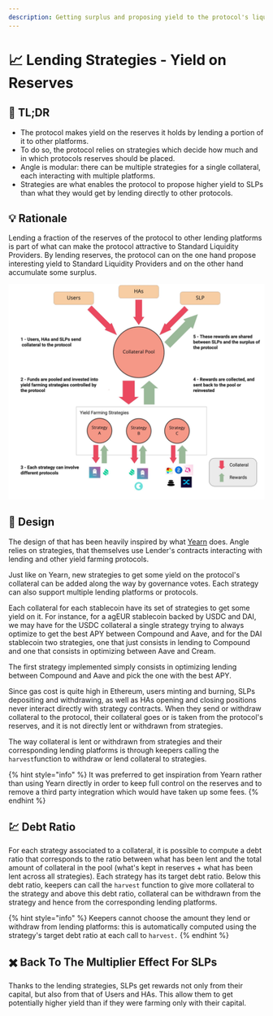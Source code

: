 ```yaml
---
description: Getting surplus and proposing yield to the protocol's liquidity providers
---
```


# 📈 Lending Strategies - Yield on Reserves

## 🔎 TL;DR

- The protocol makes yield on the reserves it holds by lending a portion of it to other platforms.
- To do so, the protocol relies on strategies which decide how much and in which protocols reserves should be placed.
- Angle is modular: there can be multiple strategies for a single collateral, each interacting with multiple platforms.
- Strategies are what enables the protocol to propose higher yield to SLPs than what they would get by lending directly to other protocols.

## 💡 Rationale

Lending a fraction of the reserves of the protocol to other lending platforms is part of what can make the protocol attractive to Standard Liquidity Providers. By lending reserves, the protocol can on the one hand propose interesting yield to Standard Liquidity Providers and on the other hand accumulate some surplus.

![](../.gitbook/assets/angle_explainers_-_simplified_version_1.jpg)

## 🎨 Design

The design of that has been heavily inspired by what [Yearn](https://yearn.finance) does. Angle relies on strategies, that themselves use Lender's contracts interacting with lending and other yield farming protocols.

Just like on Yearn, new strategies to get some yield on the protocol's collateral can be added along the way by governance votes. Each strategy can also support multiple lending platforms or protocols.

Each collateral for each stablecoin have its set of strategies to get some yield on it. For instance, for a agEUR stablecoin backed by USDC and DAI, we may have for the USDC collateral a single strategy trying to always optimize to get the best APY between Compound and Aave, and for the DAI stablecoin two strategies, one that just consists in lending to Compound and one that consists in optimizing between Aave and Cream.

The first strategy implemented simply consists in optimizing lending between Compound and Aave and pick the one with the best APY.

Since gas cost is quite high in Ethereum, users minting and burning, SLPs depositing and withdrawing, as well as HAs opening and closing positions never interact directly with strategy contracts. When they send or withdraw collateral to the protocol, their collateral goes or is taken from the protocol's reserves, and it is not directly lent or withdrawn from strategies.

The way collateral is lent or withdrawn from strategies and their corresponding lending platforms is through keepers calling the `harvest`function to withdraw or lend collateral to strategies.

{% hint style="info" %}
It was preferred to get inspiration from Yearn rather than using Yearn directly in order to keep full control on the reserves and to remove a third party integration which would have taken up some fees.
{% endhint %}

## 💹 Debt Ratio

For each strategy associated to a collateral, it is possible to compute a debt ratio that corresponds to the ratio between what has been lent and the total amount of collateral in the pool \(what's kept in reserves + what has been lent across all strategies\). Each strategy has its target debt ratio. Below this debt ratio, keepers can call the `harvest` function to give more collateral to the strategy and above this debt ratio, collateral can be withdrawn from the strategy and hence from the corresponding lending platforms.

{% hint style="info" %}
Keepers cannot choose the amount they lend or withdraw from lending platforms: this is automatically computed using the strategy's target debt ratio at each call to `harvest.`
{% endhint %}

## ✖️ Back To The Multiplier Effect For SLPs

Thanks to the lending strategies, SLPs get rewards not only from their capital, but also from that of Users and HAs. This allow them to get potentially higher yield than if they were farming only with their capital.
